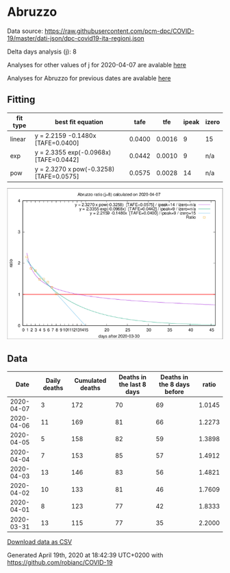 # Abruzzo

Data source: https://raw.githubusercontent.com/pcm-dpc/COVID-19/master/dati-json/dpc-covid19-ita-regioni.json

Delta days analysis (j): 8

Analyses for other values of j for 2020-04-07 are avalable [here](../2020-04-07/README.md)

Analyses for Abruzzo for previous dates are avalable [here](../README.md)

## Fitting 
|fit type|best fit equation|tafe|tfe|ipeak|izero|
|-------|-----|--------|------|---|---|
|linear|y = 2.2159 -0.1480x  [TAFE=0.0400]|0.0400|0.0016|9|15|
|exp|y = 2.3355 exp(-0.0968x)  [TAFE=0.0442]|0.0442|0.0010|9|n/a|
|pow|y = 2.3270 x pow(-0.3258)  [TAFE=0.0575]|0.0575|0.0028|14|n/a|

![Plot](COVID-19_abruzzo_j8_2020-04-07.png)

## Data
|Date|Daily deaths|Cumulated deaths|Deaths in the last 8 days|Deaths in the 8 days before|ratio|
|----|----------|-----------|-------|--------------------|-----|
|2020-04-07|3|172|70|69|1.0145|
|2020-04-06|11|169|81|66|1.2273|
|2020-04-05|5|158|82|59|1.3898|
|2020-04-04|7|153|85|57|1.4912|
|2020-04-03|13|146|83|56|1.4821|
|2020-04-02|10|133|81|46|1.7609|
|2020-04-01|8|123|77|42|1.8333|
|2020-03-31|13|115|77|35|2.2000|

[Download data as CSV](COVID-19_abruzzo_j8_2020-04-07.csv)

Generated April 19th, 2020 at 18:42:39 UTC+0200 with https://github.com/robianc/COVID-19
